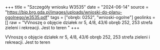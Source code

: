 +++
title = "Szczegóły wniosku W3535"
date = "2024-06-14"
source = "https://bip.brg.gda.pl/images/uploads/wnioski-do-planu-ogolnego/w3535.pdf"
tags = ["obręb: 0252", "wnioski-ogolne"]
geolinks = []
raw = "VVnoszę o objęcie działek nr 5, 4/8, 43/6 obręb 252, 253 strefa zieleni i rekreacji. Jest to teren "
+++

VVnoszę o objęcie działek nr 5, 4/8, 43/6 obręb 252, 253 strefa zieleni i rekreacji. Jest to teren



